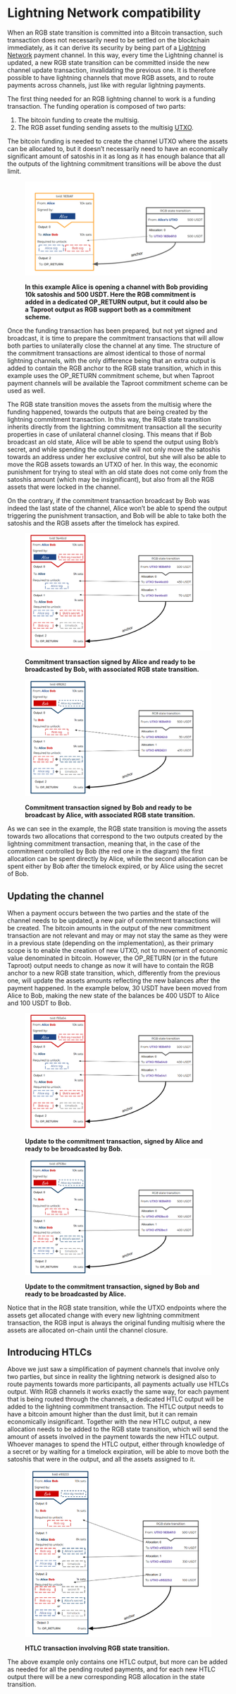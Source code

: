 # Lightning Network compatibility

When an RGB state transition is committed into a Bitcoin transaction, such transaction does not necessarily need to be settled on the blockchain immediately, as it can derive its security by being part of a [Lightning Network](../annexes/glossary.md#lightning-network) payment channel. In this way, every time the Lightning channel is updated, a new RGB state transition can be committed inside the new channel update transaction, invalidating the previous one. It is therefore possible to have lightning channels that move RGB assets, and to route payments across channels, just like with regular lightning payments.

The first thing needed for an RGB lightning channel to work is a funding transaction. The funding operation is composed of two parts:

1. The bitcoin funding to create the multisig.
2. The RGB asset funding sending assets to the multisig [UTXO](../annexes/glossary.md#utxo).

The bitcoin funding is needed to create the channel UTXO where the assets can be allocated to, but it doesn’t necessarily need to have an economically significant amount of satoshis in it as long as it has enough balance that all the outputs of the lightning commitment transitions will be above the dust limit.

<figure><img src="../.gitbook/assets/image (1).png" alt=""><figcaption><p><strong>In this example Alice is opening a channel with Bob providing 10k satoshis and 500 USDT. Here the RGB commitment is added in a dedicated OP_RETURN output, but it could also be a Taproot output as RGB support both as a commitment scheme.</strong></p></figcaption></figure>

Once the funding transaction has been prepared, but not yet signed and broadcast, it is time to prepare the commitment transactions that will allow both parties to unilaterally close the channel at any time. The structure of the commitment transactions are almost identical to those of normal lightning channels, with the only difference being that an extra output is added to contain the RGB anchor to the RGB state transition, which in this example uses the OP\_RETURN commitment scheme, but when Taproot payment channels will be available the Taproot commitment scheme can be used as well.

The RGB state transition moves the assets from the multisig where the funding happened, towards the outputs that are being created by the lightning commitment transaction. In this way, the RGB state transition inherits directly from the lightning commitment transaction all the security properties in case of unilateral channel closing. This means that if Bob broadcast an old state, Alice will be able to spend the output using Bob’s secret, and while spending the output she will not only move the satoshis towards an address under her exclusive control, but she will also be able to move the RGB assets towards an UTXO of her. In this way, the economic punishment for trying to steal with an old state does not come only from the satoshis amount (which may be insignificant), but also from all the RGB assets that were locked in the channel.

On the contrary, if the commitment transaction broadcast by Bob was indeed the last state of the channel, Alice won’t be able to spend the output triggering the punishment transaction, and Bob will be able to take both the satoshis and the RGB assets after the timelock has expired.

<figure><img src="../.gitbook/assets/image (2).png" alt=""><figcaption><p><strong>Commitment transaction signed by Alice and ready to be broadcasted by Bob, with associated RGB state transition.</strong></p></figcaption></figure>

<figure><img src="../.gitbook/assets/image (3).png" alt=""><figcaption><p><strong>Commitment transaction signed by Bob and ready to be broadcast by Alice, with associated RGB state transition.</strong></p></figcaption></figure>

As we can see in the example, the RGB state transition is moving the assets towards two allocations that correspond to the two outputs created by the lightning commitment transaction, meaning that, in the case of the commitment controlled by Bob (the red one in the diagram) the first allocation can be spent directly by Alice, while the second allocation can be spent either by Bob after the timelock expired, or by Alice using the secret of Bob.

## Updating the channel

When a payment occurs between the two parties and the state of the channel needs to be updated, a new pair of commitment transactions will be created. The bitcoin amounts in the output of the new commitment transaction are not relevant and may or may not stay the same as they were in a previous state (depending on the implementation), as their primary scope is to enable the creation of new UTXO, not to movement of economic value denominated in bitcoin. However, the OP\_RETURN (or in the future Taproot) output needs to change as now it will have to contain the RGB anchor to a new RGB state transition, which, differently from the previous one, will update the assets amounts reflecting the new balances after the payment happened. In the example below, 30 USDT have been moved from Alice to Bob, making the new state of the balances be 400 USDT to Alice and 100 USDT to Bob.

<figure><img src="../.gitbook/assets/image (4).png" alt=""><figcaption><p><strong>Update to the commitment transaction, signed by Alice and ready to be broadcasted by Bob.</strong></p></figcaption></figure>

<figure><img src="../.gitbook/assets/image (5).png" alt=""><figcaption><p><strong>Update to the commitment transaction, signed by Bob and ready to be broadcasted by Alice.</strong></p></figcaption></figure>

Notice that in the RGB state transition, while the UTXO endpoints where the assets get allocated change with every new lightning commitment transaction, the RGB input is always the original funding multisig where the assets are allocated on-chain until the channel closure.

## Introducing HTLCs

Above we just saw a simplification of payment channels that involve only two parties, but since in reality the lightning network is designed also to route payments towards more participants, all payments actually use HTLCs output. With RGB channels it works exactly the same way, for each payment that is being routed through the channels, a dedicated HTLC output will be added to the lightning commitment transaction. The HTLC output needs to have a bitcoin amount higher than the dust limit, but it can remain economically insignificant. Together with the new HTLC output, a new allocation needs to be added to the RGB state transition, which will send the amount of assets involved in the payment towards the new HTLC output. Whoever manages to spend the HTLC output, either through knowledge of a secret or by waiting for a timelock expiration, will be able to move both the satoshis that were in the output, and all the assets assigned to it.

<figure><img src="../.gitbook/assets/image (7).png" alt=""><figcaption><p><strong>HTLC transaction involving RGB state transition.</strong></p></figcaption></figure>

The above example only contains one HTLC output, but more can be added as needed for all the pending routed payments, and for each new HTLC output there will be a new corresponding RGB allocation in the state transition.
